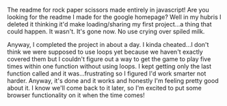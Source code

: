 The readme for rock paper scissors made entirely in javascript! Are you looking for the readme I made for the google homepage? Well in my hubris I deleted it thinking it'd make loading/sharing my first project...a thing that could happen. It wasn't. It's gone now. No use crying over spiled milk. 

Anyway, I completed the project in about a day. I kinda cheated...I don't think we were supposed to use loops yet because we haven't exactly covered them but I couldn't figure out a way to get the game to play five times within one function without using loops. I kept getting only the last function called and it was...frustrating so I figured I'd work smarter not harder. Anyway, it's done and it works and honestly I'm feeling pretty good about it. I know we'll come back to it later, so I'm excited to put some browser functionality on it when the time comes!